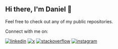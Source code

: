 ## Hi there, I'm Daniel 👋

Feel free to check out any of my public repositories.

Connect with me on:

[![linkedin](https://img.shields.io/badge/LinkedIn-0077B5?style=for-the-badge&logo=linkedin&logoColor=white)](https://www.linkedin.com/in/dshkim/) [![x](https://img.shields.io/badge/X-000?style=for-the-badge&logo=x&logoColor=white)](https://x.com/dahnielkim) [![stackoverflow](https://img.shields.io/badge/Stack_Overflow-FE7A16?style=for-the-badge&logo=stack-overflow&logoColor=white)](https://stackoverflow.com/users/7960933/daniel-kim) [![instagram](https://img.shields.io/badge/INSTAGRAM-E1306C?style=for-the-badge&logo=instagram&logoColor=white)](https://www.instagram.com/dahnielkim/)

